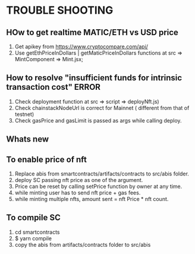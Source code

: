 # TROUBLE SHOOTING

## HOw to get realtime MATIC/ETH vs USD price
1. Get apikey from https://www.cryptocompare.com/api/
2. Use getEthPriceInDollars | getMaticPriceInDollars functions at src => MintComponent => Mint.jsx;

## How to resolve "insufficient funds for intrinsic transaction cost" ERROR
1. Check deployment function at src => script => deployNft.js)
2. Check chainstackNodeUrl is correct for Mainnet ( different from that of testnet)
3. Check gasPrice and gasLimit is passed as args while calling deploy.

## Whats new ##

## To enable price of nft
1. Replace abis from smartcontracts/artifacts/contracts to src/abis folder.
2. deploy SC passing nft price as one of the argument.
3. Price can be reset by calling setPrice function by owner at any time.
4. while minting user has to send nft price + gas fees.
5. while minting multiple nfts, amount sent = nft Price * nft count.


## To compile SC
1. cd smartcontracts
2. $ yarn compile
3. copy the abis from artifacts/contracts folder to src/abis

